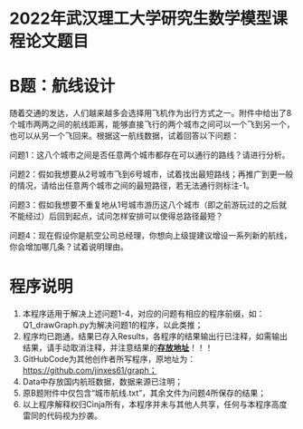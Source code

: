 # 2022年武汉理工大学研究生数学模型课程论文题目

# B题：航线设计

随着交通的发达，人们越来越多会选择用飞机作为出行方式之一。附件中给出了8个城市两两之间的航线距离，能够直接飞行的两个城市之间可以一个飞到另一个，也可以从另一个飞回来。根据这一航线数据，试着回答以下问题：

问题1：这八个城市之间是否任意两个城市都存在可以通行的路线？请进行分析。

问题2：假如我想要从2号城市飞到6号城市，试着找出最短路线；再推广到更一般的情况，请给出任意两个城市之间的最短路径，若无法通行则标注-1。

问题3：假如我想要不重复地从1号城市游历这八个城市（即之前游玩过的之后就不能经过）后回到起点，试问怎样安排可以使得总路径最短？

问题4：现在假设你是航空公司总经理，你想向上级提建议增设一系列新的航线，你会增加哪几条？试着说明理由。

# 程序说明

1. 本程序适用于解决上述问题1-4，对应的问题有相应的程序前缀，如：Q1_drawGraph.py为解决问题1的程序，以此类推；
2. 程序均已跑通，结果已存入Results，各程序的结果输出行已注释，如需输出结果，请手动取消注释，并注意结果的<u>**存放地址**</u>！！！
3. GitHubCode为其他创作者所写程序，原地址为：https://github.com/jinxes61/graph；
4. Data中存放国内航班数据，数据来源已注明；
5. 原B题附件中仅包含“城市航线.txt”，其余文件为问题4所保存的结果；
6. 以上程序解释权归Cinja所有，本程序并未与其他人共享，任何与本程序高度雷同的代码视为抄袭。

